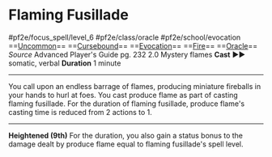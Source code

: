# Flaming Fusillade
#pf2e/focus_spell/level_6 #pf2e/class/oracle #pf2e/school/evocation 
==[Uncommon](Uncommon.md)== ==[Cursebound](Cursebound.md)== ==[Evocation](Evocation.md)== ==[Fire](Fire.md)== ==[Oracle](Oracle.md)==
*Source* Advanced Player's Guide pg. 232 2.0
Mystery flames
**Cast** ►► somatic, verbal
**Duration** 1 minute

---
You call upon an endless barrage of flames, producing miniature fireballs in your hands to hurl at foes. You cast produce flame as part of casting flaming fusillade. For the duration of flaming fusillade, produce flame's casting time is reduced from 2 actions to 1.

<hr>

**Heightened (9th)** For the duration, you also gain a status bonus to the damage dealt by produce flame equal to flaming fusillade's spell level.